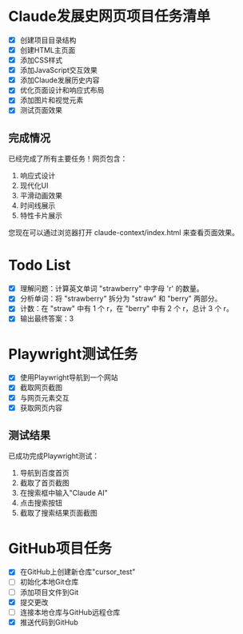 # Claude发展史网页项目任务清单

- [x] 创建项目目录结构
- [x] 创建HTML主页面
- [x] 添加CSS样式
- [x] 添加JavaScript交互效果
- [x] 添加Claude发展历史内容
- [x] 优化页面设计和响应式布局
- [x] 添加图片和视觉元素
- [x] 测试页面效果

## 完成情况
已经完成了所有主要任务！网页包含：
1. 响应式设计
2. 现代化UI
3. 平滑动画效果
4. 时间线展示
5. 特性卡片展示

您现在可以通过浏览器打开 claude-context/index.html 来查看页面效果。

# Todo List

- [x] 理解问题：计算英文单词 "strawberry" 中字母 'r' 的数量。
- [x] 分析单词：将 "strawberry" 拆分为 "straw" 和 "berry" 两部分。
- [x] 计数：在 "straw" 中有 1 个 r，在 "berry" 中有 2 个 r，总计 3 个 r。
- [x] 输出最终答案：3 

# Playwright测试任务

- [x] 使用Playwright导航到一个网站
- [x] 截取网页截图
- [x] 与网页元素交互
- [x] 获取网页内容

## 测试结果
已成功完成Playwright测试：
1. 导航到百度首页
2. 截取了首页截图
3. 在搜索框中输入"Claude AI"
4. 点击搜索按钮
5. 截取了搜索结果页面截图 

# GitHub项目任务

- [x] 在GitHub上创建新仓库"cursor_test"
- [ ] 初始化本地Git仓库
- [ ] 添加项目文件到Git
- [x] 提交更改
- [ ] 连接本地仓库与GitHub远程仓库
- [x] 推送代码到GitHub